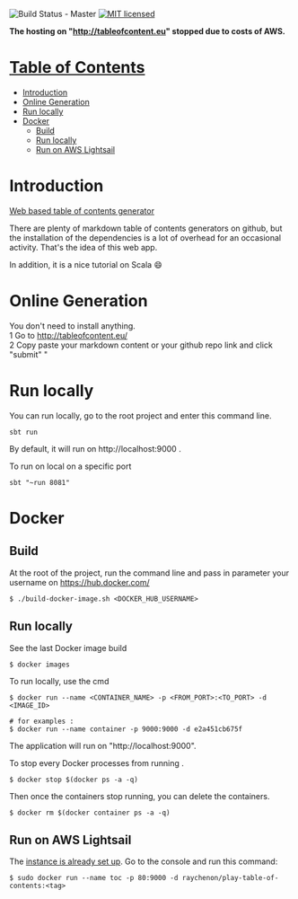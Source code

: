 ![Build Status - Master](https://travis-ci.org/raychenon/play-table-of-contents.svg?branch=master)
[![MIT licensed](https://img.shields.io/badge/license-MIT-blue.svg)](https://raw.githubusercontent.com/raychenon/play-table-of-contents/master/LICENSE)

**The hosting on "http://tableofcontent.eu" stopped due to costs of AWS.**

# [Table of Contents](http://tableofcontent.eu)
<!-- Table of contents generated by http://tableofcontent.eu -->
- [Introduction](#introduction)
- [Online Generation](#online-generation)
- [Run locally](#run-locally)
- [Docker](#docker)
  - [Build](#build)
  - [Run locally](#run-locally)
  - [Run on AWS Lightsail](#run-on-aws-lightsail)

# Introduction

[Web based table of contents generator](http://tableofcontent.eu)

There are plenty of markdown table of contents generators on github, but the installation of the dependencies is a lot of overhead for an occasional activity. That's the idea of this web app. 

In addition, it is a nice tutorial on Scala :smile:
 
# Online Generation
You don't need to install anything.
<br>1 Go to http://tableofcontent.eu/
<br>2 Copy paste your markdown content or your github repo link and click "submit"
"

# Run locally

You can run locally, go to the root project and enter this command line. 
```
sbt run
```
By default, it will run on http://localhost:9000 .

To run on local on a specific port
```
sbt "~run 8081"
```

# Docker

## Build

At the root of the project, run the command line and pass in parameter your username on https://hub.docker.com/

```
$ ./build-docker-image.sh <DOCKER_HUB_USERNAME>
```

## Run locally

See the last Docker image build
```
$ docker images
```

To run locally, use the cmd

```
$ docker run --name <CONTAINER_NAME> -p <FROM_PORT>:<TO_PORT> -d <IMAGE_ID>

# for examples :
$ docker run --name container -p 9000:9000 -d e2a451cb675f
```

The application will run on "http://localhost:9000".

To stop every Docker processes from running . 

```
$ docker stop $(docker ps -a -q)
```

Then once the containers stop running, you can delete the containers.
```
$ docker rm $(docker container ps -a -q)
```

## Run on AWS Lightsail

The [instance is already set up](https://github.com/saaste/play-docker-aws-tutorial). Go to the console and run this command:
```
$ sudo docker run --name toc -p 80:9000 -d raychenon/play-table-of-contents:<tag>
```
